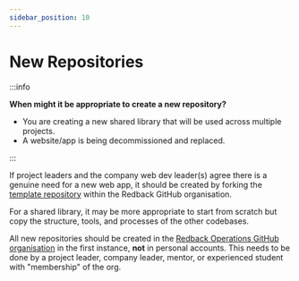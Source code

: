 ```yaml
---
sidebar_position: 10
---
```


# New Repositories

:::info

**When might it be appropriate to create a new repository?**

- You are creating a new shared library that will be used across multiple projects.
- A website/app is being decommissioned and replaced.

:::

If project leaders and the company web dev leader(s) agree there is a genuine need for a new web app, it should be created by forking the [template repository](https://github.com/Redback-Operations/redback-frontend-web-template) within the Redback GitHub organisation. 

For a shared library, it may be more appropriate to start from scratch but copy the structure, tools, and processes of the other codebases. 

All new repositories should be created in the [Redback Operations GitHub organisation](../../../onboarding/github/github-org-guide.md) in the first instance, **not** in personal accounts. This needs to be done by a project leader, company leader, mentor, or experienced student with "membership" of the org.

